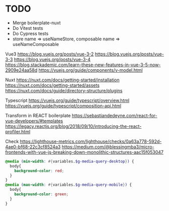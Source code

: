 # TODO
 - Merge boilerplate-nuxt
 - Do Vitest tests
 - Do Cypress tests
 - store name => useNameStore, composable name => useNameComposable

Vue3
https://blog.vuejs.org/posts/vue-3-2
https://blog.vuejs.org/posts/vue-3-3
https://blog.vuejs.org/posts/vue-3-4
https://blog.stackademic.com/learn-these-new-features-in-vue-3-5-now-2909e24aa58d
https://vuejs.org/guide/components/v-model.html

Nuxt
https://nuxt.com/docs/getting-started/installation
https://nuxt.com/docs/getting-started/assets
https://nuxt.com/docs/guide/directory-structure/plugins

Typescript
https://vuejs.org/guide/typescript/overview.html
https://vuejs.org/guide/typescript/composition-api.html

Transform in REACT boilerplate
https://sebastiandedeyne.com/react-for-vue-developers/#templates
https://legacy.reactjs.org/blog/2018/09/10/introducing-the-react-profiler.html

Check
https://lighthouse-metrics.com/lighthouse/checks/0a63a778-592d-4ae0-bf68-22c3cf8524a3
https://medium.com/@blessingmba3/micro-frontends-with-vue-js-breaking-down-monolithic-structures-aac15f053047


```scss
@media (min-width: #{variables.$g-media-query-desktop}) {
  body{
    background-color: red;
  }
}
@media (max-width: #{variables.$g-media-query-mobile}) {
  body{
    background-color: green;
  }
}
```
